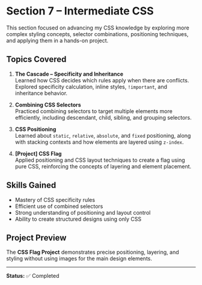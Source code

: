 # Section 7 – Intermediate CSS

This section focused on advancing my CSS knowledge by exploring more complex styling concepts, selector combinations, positioning techniques, and applying them in a hands-on project.

## Topics Covered

1. **The Cascade – Specificity and Inheritance**  
   Learned how CSS decides which rules apply when there are conflicts. Explored specificity calculation, inline styles, `!important`, and inheritance behavior.

2. **Combining CSS Selectors**  
   Practiced combining selectors to target multiple elements more efficiently, including descendant, child, sibling, and grouping selectors.

3. **CSS Positioning**  
   Learned about `static`, `relative`, `absolute`, and `fixed` positioning, along with stacking contexts and how elements are layered using `z-index`.

4. **[Project] CSS Flag**  
   Applied positioning and CSS layout techniques to create a flag using pure CSS, reinforcing the concepts of layering and element placement.

## Skills Gained
- Mastery of CSS specificity rules
- Efficient use of combined selectors
- Strong understanding of positioning and layout control
- Ability to create structured designs using only CSS

## Project Preview
The **CSS Flag Project** demonstrates precise positioning, layering, and styling without using images for the main design elements.

---

**Status:** ✅ Completed
